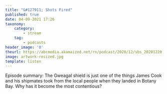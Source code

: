 ```yaml
---
title: "&#127911; Shots Fired"
published: true
date: 04-09-2021 17:26
taxonomy:
    category:
        - stream
    tag:
        - podcasts
header_image: '0'
theurl: https://abcmedia.akamaized.net/rn/podcast/2020/12/sbs_20201220.mp3
image: artwork-resized.jpg
template: listen
--- 
```

Episode summary: The Gweagal shield is just one of the things James Cook and his shipmates took from the local people when they landed in Botany Bay. Why has it become the most contentious?
